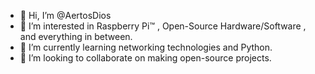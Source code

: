 - 👋 Hi, I’m @AertosDios
- 👀 I’m interested in Raspberry Pi™️ , Open-Source Hardware/Software , and everything in between.
- 🌱 I’m currently learning networking technologies and Python.
- 💞️ I’m looking to collaborate on making open-source projects.

<!--- make contact
--->
<!---
AertosDios/AertosDios is a ✨ special ✨ repository because its `README.md` (this file) appears on your GitHub profile.
You can click the Preview link to take a look at your changes.
--->
